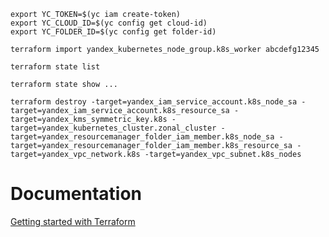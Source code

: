 ```
export YC_TOKEN=$(yc iam create-token)
export YC_CLOUD_ID=$(yc config get cloud-id)
export YC_FOLDER_ID=$(yc config get folder-id)
```
```
terraform import yandex_kubernetes_node_group.k8s_worker abcdefg12345
```
```
terraform state list
```
```
terraform state show ...
```
```
terraform destroy -target=yandex_iam_service_account.k8s_node_sa -target=yandex_iam_service_account.k8s_resource_sa -target=yandex_kms_symmetric_key.k8s -target=yandex_kubernetes_cluster.zonal_cluster -target=yandex_resourcemanager_folder_iam_member.k8s_node_sa -target=yandex_resourcemanager_folder_iam_member.k8s_resource_sa -target=yandex_vpc_network.k8s -target=yandex_vpc_subnet.k8s_nodes
```

# Documentation
[Getting started with Terraform](https://yandex.cloud/en-ru/docs/tutorials/infrastructure-management/terraform-quickstart)
